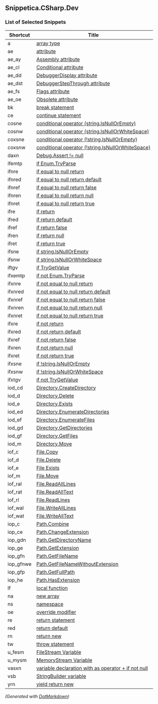 ## Snippetica\.CSharp\.Dev

### List of Selected Snippets

Shortcut|Title
--------|-----
a|[array type](ArrayOfTType.snippet)
ae|[attribute](Attribute.snippet)
ae\_ay|[Assembly attribute](AssemblyAttribute.snippet)
ae\_cl|[Conditional attribute](ConditionalAttribute.snippet)
ae\_dd|[DebuggerDisplay attribute](DebuggerDisplayAttribute.snippet)
ae\_dst|[DebuggerStepThrough attribute](DebuggerStepThroughAttribute.snippet)
ae\_fs|[Flags attribute](FlagsAttribute.snippet)
ae\_oe|[Obsolete attribute](ObsoleteAttribute.snippet)
bk|[break statement](BreakStatement.snippet)
ce|[continue statement](ContinueStatement.snippet)
cosne|[conditional operator (string.IsNullOrEmpty)](ConditionalOperatorStringIsNullOrEmpty.snippet)
cosnw|[conditional operator (string.IsNullOrWhiteSpace)](ConditionalOperatorStringIsNullOrWhiteSpace.snippet)
coxsne|[conditional operator (!string.IsNullOrEmpty)](ConditionalOperatorNotStringIsNullOrEmpty.snippet)
coxsnw|[conditional operator (!string.IsNullOrWhiteSpace)](ConditionalOperatorNotStringIsNullOrWhiteSpace.snippet)
daxn|[Debug.Assert != null](DebugAssertNotNull.snippet)
ifemtp|[if Enum.TryParse](IfEnumTryParse.snippet)
ifnre|[if equal to null return](IfEqualToNullReturn.snippet)
ifnred|[if equal to null return default](IfEqualToNullReturnDefault.snippet)
ifnref|[if equal to null return false](IfEqualToNullReturnFalse.snippet)
ifnren|[if equal to null return null](IfEqualToNullReturnNull.snippet)
ifnret|[if equal to null return true](IfEqualToNullReturnTrue.snippet)
ifre|[if return](IfReturn.snippet)
ifred|[if return default](IfReturnDefault.snippet)
ifref|[if return false](IfReturnFalse.snippet)
ifren|[if return null](IfReturnNull.snippet)
ifret|[if return true](IfReturnTrue.snippet)
ifsne|[if string.IsNullOrEmpty](IfStringIsNullOrEmpty.snippet)
ifsnw|[if string.IsNullOrWhiteSpace](IfStringIsNullOrWhiteSpace.snippet)
iftgv|[if TryGetValue](IfTryGetValue.snippet)
ifxemtp|[if not Enum.TryParse](IfNotEnumTryParse.snippet)
ifxnre|[if not equal to null return](IfNotEqualToNullReturn.snippet)
ifxnred|[if not equal to null return default](IfNotEqualToNullReturnDefault.snippet)
ifxnref|[if not equal to null return false](IfNotEqualToNullReturnFalse.snippet)
ifxnren|[if not equal to null return null](IfNotEqualToNullReturnNull.snippet)
ifxnret|[if not equal to null return true](IfNotEqualToNullReturnTrue.snippet)
ifxre|[if not return](IfNotReturn.snippet)
ifxred|[if not return default](IfNotReturnDefault.snippet)
ifxref|[if not return false](IfNotReturnFalse.snippet)
ifxren|[if not return null](IfNotReturnNull.snippet)
ifxret|[if not return true](IfNotReturnTrue.snippet)
ifxsne|[if !string.IsNullOrEmpty](IfNotStringIsNullOrEmpty.snippet)
ifxsnw|[if !string.IsNullOrWhiteSpace](IfNotStringIsNullOrWhiteSpace.snippet)
ifxtgv|[if not TryGetValue](IfNotTryGetValue.snippet)
iod\_cd|[Directory.CreateDirectory](DirectoryCreateDirectory.snippet)
iod\_d|[Directory.Delete](DirectoryDelete.snippet)
iod\_e|[Directory.Exists](DirectoryExists.snippet)
iod\_ed|[Directory.EnumerateDirectories](DirectoryEnumerateDirectories.snippet)
iod\_ef|[Directory.EnumerateFiles](DirectoryEnumerateFiles.snippet)
iod\_gd|[Directory.GetDirectories](DirectoryGetDirectories.snippet)
iod\_gf|[Directory.GetFiles](DirectoryGetFiles.snippet)
iod\_m|[Directory.Move](DirectoryMove.snippet)
iof\_c|[File.Copy](FileCopy.snippet)
iof\_d|[File.Delete](FileDelete.snippet)
iof\_e|[File Exists](FileExists.snippet)
iof\_m|[File.Move](FileMove.snippet)
iof\_ral|[File.ReadAllLines](FileReadAllLines.snippet)
iof\_rat|[File.ReadAllText](FileReadAllText.snippet)
iof\_rl|[File.ReadLines](FileReadLines.snippet)
iof\_wal|[File.WriteAllLines](FileWriteAllLines.snippet)
iof\_wat|[File.WriteAllText](FileWriteAllText.snippet)
iop\_c|[Path.Combine](PathCombine.snippet)
iop\_ce|[Path.ChangeExtension](PathChangeExtension.snippet)
iop\_gdn|[Path.GetDirectoryName](PathGetDirectoryName.snippet)
iop\_ge|[Path.GetExtension](PathGetExtension.snippet)
iop\_gfn|[Path.GetFileName](PathGetFileName.snippet)
iop\_gfnwe|[Path.GetFileNameWithoutExtension](PathGetFileNameWithoutExtension.snippet)
iop\_gfp|[Path.GetFullPath](PathGetFullPath.snippet)
iop\_he|[Path.HasExtension](PathHasExtension.snippet)
lf|[ local function](LocalFunction.snippet)
na|[new array ](NewArrayOfT.snippet)
ns|[namespace](Namespace.snippet)
oe|[override modifier](OverrideModifier.snippet)
re|[return statement](ReturnStatement.snippet)
red|[return default](ReturnDefault.snippet)
rn|[return new](ReturnNew.snippet)
tw|[throw statement](ThrowStatement.snippet)
u\_fesm|[FileStream Variable](FileStreamVariable.snippet)
u\_mysm|[MemoryStream Variable](MemoryStreamVariable.snippet)
vasxn|[variable declaration with as operator + if not null](VariableAsTIfNotNull.snippet)
vsb|[StringBuilder variable](StringBuilderVariable.snippet)
yrn|[yield return new](YieldReturnNew.snippet)

*\(Generated with [DotMarkdown](http://github.com/JosefPihrt/DotMarkdown)\)*